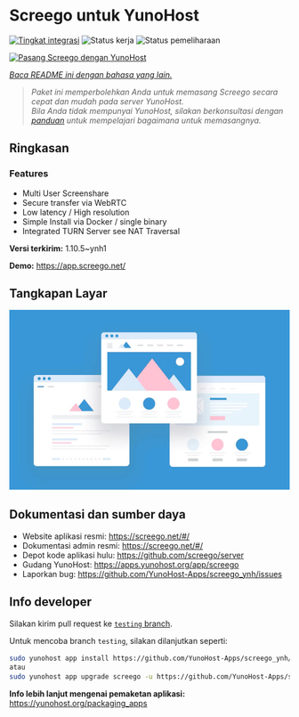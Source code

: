 <!--
N.B.: README ini dibuat secara otomatis oleh <https://github.com/YunoHost/apps/tree/master/tools/readme_generator>
Ini TIDAK boleh diedit dengan tangan.
-->

# Screego untuk YunoHost

[![Tingkat integrasi](https://dash.yunohost.org/integration/screego.svg)](https://ci-apps.yunohost.org/ci/apps/screego/) ![Status kerja](https://ci-apps.yunohost.org/ci/badges/screego.status.svg) ![Status pemeliharaan](https://ci-apps.yunohost.org/ci/badges/screego.maintain.svg)

[![Pasang Screego dengan YunoHost](https://install-app.yunohost.org/install-with-yunohost.svg)](https://install-app.yunohost.org/?app=screego)

*[Baca README ini dengan bahasa yang lain.](./ALL_README.md)*

> *Paket ini memperbolehkan Anda untuk memasang Screego secara cepat dan mudah pada server YunoHost.*  
> *Bila Anda tidak mempunyai YunoHost, silakan berkonsultasi dengan [panduan](https://yunohost.org/install) untuk mempelajari bagaimana untuk memasangnya.*

## Ringkasan

### Features

- Multi User Screenshare
- Secure transfer via WebRTC
- Low latency / High resolution
- Simple Install via Docker / single binary
- Integrated TURN Server see NAT Traversal


**Versi terkirim:** 1.10.5~ynh1

**Demo:** <https://app.screego.net/>

## Tangkapan Layar

![Tangkapan Layar pada Screego](./doc/screenshots/example.jpg)

## Dokumentasi dan sumber daya

- Website aplikasi resmi: <https://screego.net/#/>
- Dokumentasi admin resmi: <https://screego.net/#/>
- Depot kode aplikasi hulu: <https://github.com/screego/server>
- Gudang YunoHost: <https://apps.yunohost.org/app/screego>
- Laporkan bug: <https://github.com/YunoHost-Apps/screego_ynh/issues>

## Info developer

Silakan kirim pull request ke [`testing` branch](https://github.com/YunoHost-Apps/screego_ynh/tree/testing).

Untuk mencoba branch `testing`, silakan dilanjutkan seperti:

```bash
sudo yunohost app install https://github.com/YunoHost-Apps/screego_ynh/tree/testing --debug
atau
sudo yunohost app upgrade screego -u https://github.com/YunoHost-Apps/screego_ynh/tree/testing --debug
```

**Info lebih lanjut mengenai pemaketan aplikasi:** <https://yunohost.org/packaging_apps>
